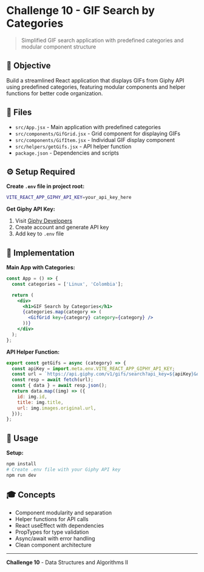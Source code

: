 # Challenge 10 - GIF Search by Categories

> Simplified GIF search application with predefined categories and modular component structure

## 🎯 Objective

Build a streamlined React application that displays GIFs from Giphy API using predefined categories, featuring modular components and helper functions for better code organization.

## 📁 Files

- `src/App.jsx` - Main application with predefined categories
- `src/components/GifGrid.jsx` - Grid component for displaying GIFs
- `src/components/GifItem.jsx` - Individual GIF display component
- `src/helpers/getGifs.jsx` - API helper function
- `package.json` - Dependencies and scripts

## ⚙️ Setup Required

**Create `.env` file in project root:**

```bash
VITE_REACT_APP_GIPHY_API_KEY=your_api_key_here
```

**Get Giphy API Key:**

1. Visit [Giphy Developers](https://developers.giphy.com/)
2. Create account and generate API key
3. Add key to `.env` file

## 🔧 Implementation

**Main App with Categories:**

```jsx
const App = () => {
  const categories = ['Linux', 'Colombia'];

  return (
    <div>
      <h1>GIF Search by Categories</h1>
      {categories.map(category => (
        <GifGrid key={category} category={category} />
      ))}
    </div>
  );
};
```

**API Helper Function:**

```jsx
export const getGifs = async (category) => {
  const apiKey = import.meta.env.VITE_REACT_APP_GIPHY_API_KEY;
  const url = `https://api.giphy.com/v1/gifs/search?api_key=${apiKey}&q=${category}`;
  const resp = await fetch(url);
  const { data } = await resp.json();
  return data.map((img) => ({
    id: img.id,
    title: img.title,
    url: img.images.original.url,
  }));
};
```

## 🚀 Usage

**Setup:**

```bash
npm install
# Create .env file with your Giphy API key
npm run dev
```

## 🎓 Concepts

- Component modularity and separation
- Helper functions for API calls
- React useEffect with dependencies
- PropTypes for type validation
- Async/await with error handling
- Clean component architecture

---

**Challenge 10** - Data Structures and Algorithms II
